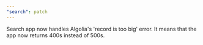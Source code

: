 ```yaml
---
"search": patch
---
```


Search app now handles Algolia's 'record is too big' error. It means that the app now returns 400s instead of 500s.
